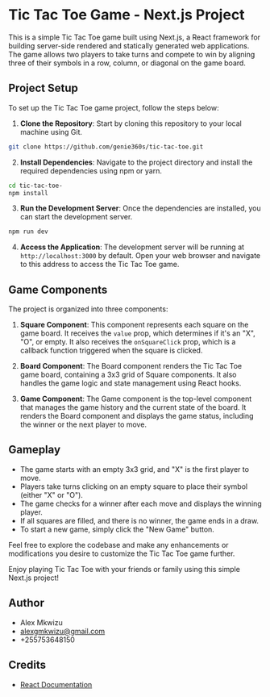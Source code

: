 # Tic Tac Toe Game - Next.js Project

This is a simple Tic Tac Toe game built using Next.js, a React framework for building server-side rendered and statically generated web applications. The game allows two players to take turns and compete to win by aligning three of their symbols in a row, column, or diagonal on the game board.

## Project Setup

To set up the Tic Tac Toe game project, follow the steps below:

1. **Clone the Repository**: Start by cloning this repository to your local machine using Git.

```bash
git clone https://github.com/genie360s/tic-tac-toe.git
```

2. **Install Dependencies**: Navigate to the project directory and install the required dependencies using npm or yarn.

```bash
cd tic-tac-toe-
npm install
```

3. **Run the Development Server**: Once the dependencies are installed, you can start the development server.

```bash
npm run dev
```

4. **Access the Application**: The development server will be running at `http://localhost:3000` by default. Open your web browser and navigate to this address to access the Tic Tac Toe game.

## Game Components

The project is organized into three components:

1. **Square Component**: This component represents each square on the game board. It receives the `value` prop, which determines if it's an "X", "O", or empty. It also receives the `onSquareClick` prop, which is a callback function triggered when the square is clicked.

2. **Board Component**: The Board component renders the Tic Tac Toe game board, containing a 3x3 grid of Square components. It also handles the game logic and state management using React hooks.

3. **Game Component**: The Game component is the top-level component that manages the game history and the current state of the board. It renders the Board component and displays the game status, including the winner or the next player to move.

## Gameplay

- The game starts with an empty 3x3 grid, and "X" is the first player to move.
- Players take turns clicking on an empty square to place their symbol (either "X" or "O").
- The game checks for a winner after each move and displays the winning player.
- If all squares are filled, and there is no winner, the game ends in a draw.
- To start a new game, simply click the "New Game" button.

Feel free to explore the codebase and make any enhancements or modifications you desire to customize the Tic Tac Toe game further.

Enjoy playing Tic Tac Toe with your friends or family using this simple Next.js project!

## Author 
- Alex Mkwizu 
- <alexgmkwizu@gmail.com>
- +255753648150

## Credits
- [React Documentation](https://react.dev/)


